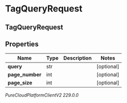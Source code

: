 # TagQueryRequest

## TagQueryRequest

## Properties

|Name | Type | Description | Notes|
|------------ | ------------- | ------------- | -------------|
| **query** | str |  | [optional] |
| **page_number** | int |  | [optional] |
| **page_size** | int |  | [optional] |



_PureCloudPlatformClientV2 229.0.0_
